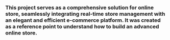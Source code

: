 <h3>
  This project serves as a comprehensive solution for online store, seamlessly integrating real-time store management with an elegant and efficient e-commerce platform. It was created as a reference point to understand how to build an advanced online store.
</h3>
